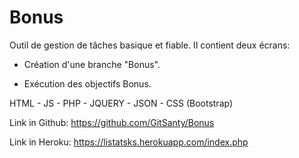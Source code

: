 # Bonus

Outil de gestion de tâches basique et fiable. Il contient deux écrans:

- Création d'une branche "Bonus".

- Exécution des objectifs Bonus.

HTML - JS - PHP - JQUERY - JSON - CSS (Bootstrap)

Link in Github:
https://github.com/GitSanty/Bonus

Link in Heroku:
https://listatsks.herokuapp.com/index.php
